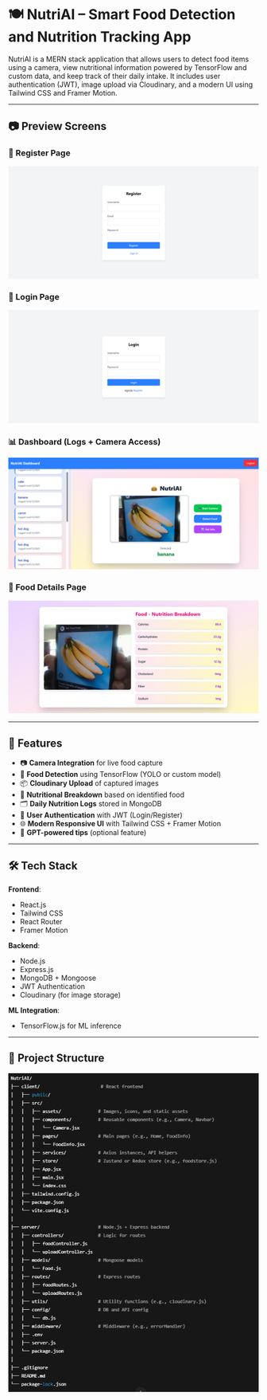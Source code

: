 # 🍽️ NutriAI – Smart Food Detection and Nutrition Tracking App

NutriAI is a MERN stack application that allows users to detect food items using a camera, view nutritional information powered by TensorFlow and custom data, and keep track of their daily intake. It includes user authentication (JWT), image upload via Cloudinary, and a modern UI using Tailwind CSS and Framer Motion.

---



## 📷 Preview Screens

### 📝 Register Page  
![Register](./frontend/public/register.png)

### 🔐 Login Page  
![Login](./frontend/public/login.png)

### 📊 Dashboard (Logs + Camera Access)  
![Dashboard](./frontend/public/dashboard.png)

### 🍔 Food Details Page  
![Food Details](./frontend/public/food%20info.png)

---

## 🧠 Features

- 📷 **Camera Integration** for live food capture  
- 🍔 **Food Detection** using TensorFlow (YOLO or custom model)  
- 📦 **Cloudinary Upload** of captured images  
- 🧾 **Nutritional Breakdown** based on identified food  
- 🗂️ **Daily Nutrition Logs** stored in MongoDB  
- 🔐 **User Authentication** with JWT (Login/Register)  
- 🌐 **Modern Responsive UI** with Tailwind CSS + Framer Motion  
- 🧠 **GPT-powered tips** (optional feature)

---

## 🛠️ Tech Stack

**Frontend**:  
- React.js  
- Tailwind CSS  
- React Router  
- Framer Motion  

**Backend**:  
- Node.js  
- Express.js  
- MongoDB + Mongoose  
- JWT Authentication  
- Cloudinary (for image storage)

**ML Integration**:  
- TensorFlow.js for ML inference  

---

## 📁 Project Structure
![structure](./frontend/public/structure.png)


